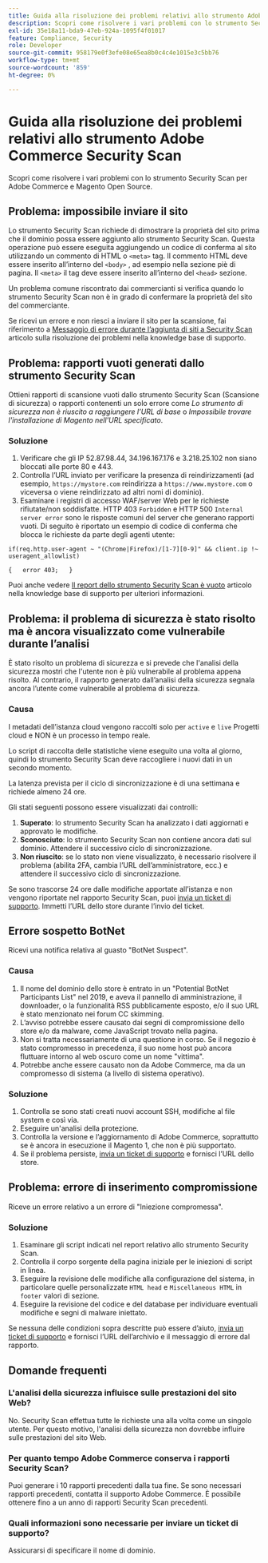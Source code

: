 ```yaml
---
title: Guida alla risoluzione dei problemi relativi allo strumento Adobe Commerce Security Scan
description: Scopri come risolvere i vari problemi con lo strumento Security Scan per Adobe Commerce e Magento Open Source.
exl-id: 35e18a11-bda9-47eb-924a-1095f4f01017
feature: Compliance, Security
role: Developer
source-git-commit: 958179e0f3efe08e65ea8b0c4c4e1015e3c5bb76
workflow-type: tm+mt
source-wordcount: '859'
ht-degree: 0%

---
```


# Guida alla risoluzione dei problemi relativi allo strumento Adobe Commerce Security Scan

Scopri come risolvere i vari problemi con lo strumento Security Scan per Adobe Commerce e Magento Open Source.

## Problema: impossibile inviare il sito

Lo strumento Security Scan richiede di dimostrare la proprietà del sito prima che il dominio possa essere aggiunto allo strumento Security Scan. Questa operazione può essere eseguita aggiungendo un codice di conferma al sito utilizzando un commento di HTML o `<meta>` tag. Il commento HTML deve essere inserito all’interno del `<body>` , ad esempio nella sezione piè di pagina. Il `<meta>` il tag deve essere inserito all’interno del `<head>` sezione.

Un problema comune riscontrato dai commercianti si verifica quando lo strumento Security Scan non è in grado di confermare la proprietà del sito del commerciante.

Se ricevi un errore e non riesci a inviare il sito per la scansione, fai riferimento a [Messaggio di errore durante l’aggiunta di siti a Security Scan](/help/troubleshooting/miscellaneous/error-message-adding-site-into-security-scan.md) articolo sulla risoluzione dei problemi nella knowledge base di supporto.

## Problema: rapporti vuoti generati dallo strumento Security Scan

Ottieni rapporti di scansione vuoti dallo strumento Security Scan (Scansione di sicurezza) o rapporti contenenti un solo errore come *Lo strumento di sicurezza non è riuscito a raggiungere l’URL di base* o *Impossibile trovare l&#39;installazione di Magento nell&#39;URL specificato*.

### Soluzione

1. Verificare che gli IP 52.87.98.44, 34.196.167.176 e 3.218.25.102 non siano bloccati alle porte 80 e 443.
1. Controlla l’URL inviato per verificare la presenza di reindirizzamenti (ad esempio, `https://mystore.com` reindirizza a `https://www.mystore.com` o viceversa o viene reindirizzato ad altri nomi di dominio).
1. Esaminare i registri di accesso WAF/server Web per le richieste rifiutate/non soddisfatte. HTTP 403 `Forbidden` e HTTP 500 `Internal server error` sono le risposte comuni del server che generano rapporti vuoti. Di seguito è riportato un esempio di codice di conferma che blocca le richieste da parte degli agenti utente:

```code block
if(req.http.user-agent ~ "(Chrome|Firefox)/[1-7][0-9]" && client.ip !~ useragent_allowlist)

{   error 403;   }
```

Puoi anche vedere [Il report dello strumento Security Scan è vuoto](/help/troubleshooting/miscellaneous/the-security-scan-tool-report-is-blank.md) articolo nella knowledge base di supporto per ulteriori informazioni.

## Problema: il problema di sicurezza è stato risolto ma è ancora visualizzato come vulnerabile durante l’analisi

È stato risolto un problema di sicurezza e si prevede che l&#39;analisi della sicurezza mostri che l&#39;utente non è più vulnerabile al problema appena risolto. Al contrario, il rapporto generato dall’analisi della sicurezza segnala ancora l’utente come vulnerabile al problema di sicurezza.

### Causa

I metadati dell’istanza cloud vengono raccolti solo per `active` e `live` Progetti cloud e NON è un processo in tempo reale.

Lo script di raccolta delle statistiche viene eseguito una volta al giorno, quindi lo strumento Security Scan deve raccogliere i nuovi dati in un secondo momento.

La latenza prevista per il ciclo di sincronizzazione è di una settimana e richiede almeno 24 ore.

Gli stati seguenti possono essere visualizzati dai controlli:

1. **Superato**: lo strumento Security Scan ha analizzato i dati aggiornati e approvato le modifiche.
1. **Sconosciuto**: lo strumento Security Scan non contiene ancora dati sul dominio. Attendere il successivo ciclo di sincronizzazione.
1. **Non riuscito**: se lo stato non viene visualizzato, è necessario risolvere il problema (abilita 2FA, cambia l’URL dell’amministratore, ecc.) e attendere il successivo ciclo di sincronizzazione.

Se sono trascorse 24 ore dalle modifiche apportate all’istanza e non vengono riportate nel rapporto Security Scan, puoi [invia un ticket di supporto](/help/help-center-guide/help-center/magento-help-center-user-guide.md#submit-ticket). Immetti l’URL dello store durante l’invio del ticket.

## Errore sospetto BotNet

Ricevi una notifica relativa al guasto &quot;BotNet Suspect&quot;.

### Causa

1. Il nome del dominio dello store è entrato in un &quot;Potential BotNet Participants List&quot; nel 2019, e aveva il pannello di amministrazione, il downloader, o la funzionalità RSS pubblicamente esposto, e/o il suo URL è stato menzionato nei forum CC skimming.
1. L’avviso potrebbe essere causato dai segni di compromissione dello store e/o da malware, come JavaScript trovato nella pagina.
1. Non si tratta necessariamente di una questione in corso. Se il negozio è stato compromesso in precedenza, il suo nome host può ancora fluttuare intorno al web oscuro come un nome &quot;vittima&quot;.
1. Potrebbe anche essere causato non da Adobe Commerce, ma da un compromesso di sistema (a livello di sistema operativo).

### Soluzione

1. Controlla se sono stati creati nuovi account SSH, modifiche al file system e così via.
1. Eseguire un&#39;analisi della protezione.
1. Controlla la versione e l’aggiornamento di Adobe Commerce, soprattutto se è ancora in esecuzione il Magento 1, che non è più supportato.
1. Se il problema persiste, [invia un ticket di supporto](/help/help-center-guide/help-center/magento-help-center-user-guide.md#submit-ticket) e fornisci l’URL dello store.

## Problema: errore di inserimento compromissione

Riceve un errore relativo a un errore di &quot;Iniezione compromessa&quot;.

### Soluzione

1. Esaminare gli script indicati nel report relativo allo strumento Security Scan.
1. Controlla il corpo sorgente della pagina iniziale per le iniezioni di script in linea.
1. Eseguire la revisione delle modifiche alla configurazione del sistema, in particolare quelle personalizzate `HTML head` e `Miscellaneous HTML` in `footer` valori di sezione.
1. Eseguire la revisione del codice e del database per individuare eventuali modifiche e segni di malware iniettato.

Se nessuna delle condizioni sopra descritte può essere d’aiuto, [invia un ticket di supporto](/help/help-center-guide/help-center/magento-help-center-user-guide.md#submit-ticket) e fornisci l’URL dell’archivio e il messaggio di errore dal rapporto.

## Domande frequenti

### L&#39;analisi della sicurezza influisce sulle prestazioni del sito Web?

No. Security Scan effettua tutte le richieste una alla volta come un singolo utente. Per questo motivo, l&#39;analisi della sicurezza non dovrebbe influire sulle prestazioni del sito Web.

### Per quanto tempo Adobe Commerce conserva i rapporti Security Scan?

Puoi generare i 10 rapporti precedenti dalla tua fine. Se sono necessari rapporti precedenti, contatta il supporto Adobe Commerce. È possibile ottenere fino a un anno di rapporti Security Scan precedenti.

### Quali informazioni sono necessarie per inviare un ticket di supporto?

Assicurarsi di specificare il nome di dominio.
